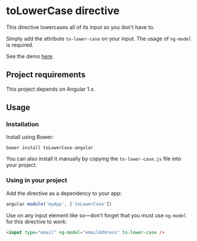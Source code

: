 # toLowerCase directive

This directive lowercases all of its input so you don't have to.

Simply add the attribute `to-lower-case` on your input. The usage of `ng-model` is required.

See the demo [here](http://tinacious.github.io/toLowerCase).


## Project requirements

This project depends on Angular 1.x.


## Usage

### Installation

Install using Bower:

```
bower install toLowerCase-angular
```

You can also install it manually by copying the `to-lower-case.js` file into your project.


### Using in your project

Add the directive as a dependency to your app:

```js
angular.module('myApp', ['toLowerCase'])
```

Use on any input element like so—don't forget that you must use `ng-model` for this directive to work:

```html
<input type="email" ng-model="emailAddress" to-lower-case />
```
